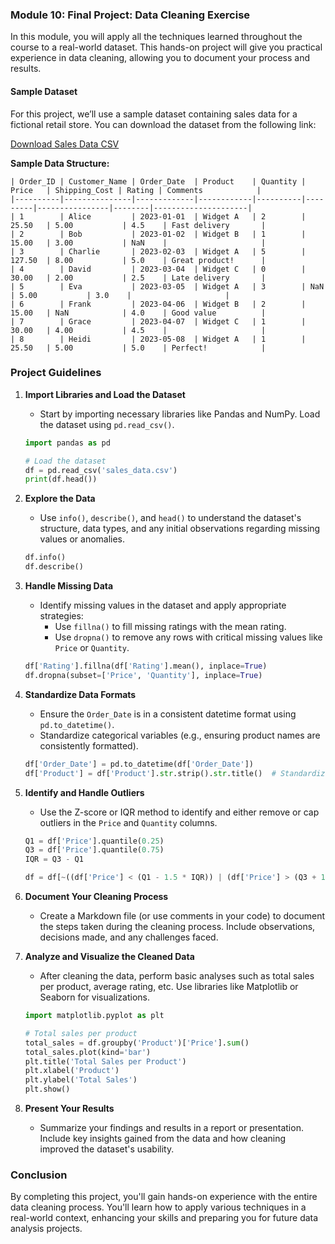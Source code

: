 ### Module 10: Final Project: Data Cleaning Exercise

In this module, you will apply all the techniques learned throughout the course to a real-world dataset. This hands-on project will give you practical experience in data cleaning, allowing you to document your process and results.

#### Sample Dataset

For this project, we’ll use a sample dataset containing sales data for a fictional retail store. You can download the dataset from the following link:

[Download Sales Data CSV](https://raw.githubusercontent.com/yourusername/yourrepository/main/sales_data.csv)

**Sample Data Structure:**
```plaintext
| Order_ID | Customer_Name | Order_Date  | Product    | Quantity | Price   | Shipping_Cost | Rating | Comments            |
|----------|---------------|-------------|------------|----------|---------|----------------|--------|---------------------|
| 1        | Alice         | 2023-01-01  | Widget A   | 2        | 25.50   | 5.00           | 4.5    | Fast delivery       |
| 2        | Bob           | 2023-01-02  | Widget B   | 1        | 15.00   | 3.00           | NaN    |                     |
| 3        | Charlie       | 2023-02-03  | Widget A   | 5        | 127.50  | 8.00           | 5.0    | Great product!      |
| 4        | David         | 2023-03-04  | Widget C   | 0        | 30.00   | 2.00           | 2.5    | Late delivery       |
| 5        | Eva           | 2023-03-05  | Widget A   | 3        | NaN     | 5.00           | 3.0    |                     |
| 6        | Frank         | 2023-04-06  | Widget B   | 2        | 15.00   | NaN            | 4.0    | Good value          |
| 7        | Grace         | 2023-04-07  | Widget C   | 1        | 30.00   | 4.00           | 4.5    |                     |
| 8        | Heidi         | 2023-05-08  | Widget A   | 1        | 25.50   | 5.00           | 5.0    | Perfect!            |
```

### Project Guidelines

1. **Import Libraries and Load the Dataset**
   - Start by importing necessary libraries like Pandas and NumPy. Load the dataset using `pd.read_csv()`.

   ```python
   import pandas as pd

   # Load the dataset
   df = pd.read_csv('sales_data.csv')
   print(df.head())
   ```

2. **Explore the Data**
   - Use `info()`, `describe()`, and `head()` to understand the dataset's structure, data types, and any initial observations regarding missing values or anomalies.

   ```python
   df.info()
   df.describe()
   ```

3. **Handle Missing Data**
   - Identify missing values in the dataset and apply appropriate strategies:
     - Use `fillna()` to fill missing ratings with the mean rating.
     - Use `dropna()` to remove any rows with critical missing values like `Price` or `Quantity`.

   ```python
   df['Rating'].fillna(df['Rating'].mean(), inplace=True)
   df.dropna(subset=['Price', 'Quantity'], inplace=True)
   ```

4. **Standardize Data Formats**
   - Ensure the `Order_Date` is in a consistent datetime format using `pd.to_datetime()`.
   - Standardize categorical variables (e.g., ensuring product names are consistently formatted).

   ```python
   df['Order_Date'] = pd.to_datetime(df['Order_Date'])
   df['Product'] = df['Product'].str.strip().str.title()  # Standardize product names
   ```

5. **Identify and Handle Outliers**
   - Use the Z-score or IQR method to identify and either remove or cap outliers in the `Price` and `Quantity` columns.

   ```python
   Q1 = df['Price'].quantile(0.25)
   Q3 = df['Price'].quantile(0.75)
   IQR = Q3 - Q1

   df = df[~((df['Price'] < (Q1 - 1.5 * IQR)) | (df['Price'] > (Q3 + 1.5 * IQR)))]
   ```

6. **Document Your Cleaning Process**
   - Create a Markdown file (or use comments in your code) to document the steps taken during the cleaning process. Include observations, decisions made, and any challenges faced.

7. **Analyze and Visualize the Cleaned Data**
   - After cleaning the data, perform basic analyses such as total sales per product, average rating, etc. Use libraries like Matplotlib or Seaborn for visualizations.

   ```python
   import matplotlib.pyplot as plt

   # Total sales per product
   total_sales = df.groupby('Product')['Price'].sum()
   total_sales.plot(kind='bar')
   plt.title('Total Sales per Product')
   plt.xlabel('Product')
   plt.ylabel('Total Sales')
   plt.show()
   ```

8. **Present Your Results**
   - Summarize your findings and results in a report or presentation. Include key insights gained from the data and how cleaning improved the dataset's usability.

### Conclusion

By completing this project, you'll gain hands-on experience with the entire data cleaning process. You'll learn how to apply various techniques in a real-world context, enhancing your skills and preparing you for future data analysis projects.